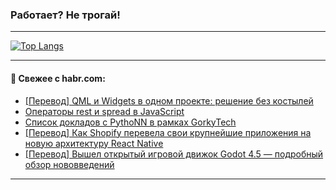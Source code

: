### Работает? Не трогай!

---
<!--
#### 🛠️ Technical stack:

![Java](https://img.shields.io/badge/Java-informational?logo=Oracle&style=flat&logoColor=white&color=FF4500)
![Kotlin](https://img.shields.io/badge/Kotlin-informational?logo=Kotlin&style=flat&logoColor=white&color=774D97)
![TS](https://img.shields.io/badge/TypeScript-informational?logo=typeScript&style=flat&logoColor=black&color=017acc)
![Python](https://img.shields.io/badge/Python-informational?logo=Python&style=flat&logoColor=black&color=ffdd54) <br>
![Spring](https://img.shields.io/badge/Spring-informational?logo=Spring&style=flat&logoColor=white&color=6DB33F) 
![SpringBoot](https://img.shields.io/badge/SpringBoot-informational?logo=SpringBoot&style=flat&logoColor=white&color=6DB33F)
![Nest](https://img.shields.io/badge/NestJS-informational?logo=NestJS&style=flat&logoColor=white&color=E0234E) 
![NodeJS](https://img.shields.io/badge/NodeJS-informational?logo=node.js&style=flat&logoColor=white&color=70A760)<br>
![PostgreSQL](https://img.shields.io/badge/PostgreSQL-informational?logo=PostgreSQL&style=flat&logoColor=white&color=DAA520)
![MongoDB](https://img.shields.io/badge/MongoDB-informational?logo=MongoDB&style=flat&logoColor=white&color=870000)
![Apache](https://img.shields.io/badge/Apache-informational?logo=apache&style=flat&logoColor=white&color=f74e28)

___ 
-->

<!--- #### 🛠️ : --->

[![Top Langs](https://github-readme-stats-82jvfl3w3-advtsettinggmailcoms-projects.vercel.app/api/top-langs/?username=zloylis&langs_count=10&hide_title=true&title_color=e6edf3&size_weight=0.5&count_weight=0.5&layout=compact&hide_progress=true&hide_border=true&theme=dracula&hide=css,makefile,cmake)](https://github.com/zloylis)

<!---


####  :octocat:&nbsp;&nbsp; Статистика:

![GitHub stats](https://github-readme-stats-u2qms2cxw-advtsettinggmailcoms-projects.vercel.app/api?username=zloylis&show_icons=true&hide_border=true&theme=dracula&title_color=e6edf3&include_all_commits=true&count_private=true&hide_rank=false&hide_title=true&rank_icon=github)
-->
---

#### 💬 Свежее с habr.com:

<!-- BLOG-POST-LIST:START -->
- [[Перевод] QML и Widgets в одном проекте: решение без костылей](https://habr.com/ru/companies/otus/articles/948706/?utm_source=habrahabr&utm_medium=rss&utm_campaign=948706)
- [Операторы rest и spread в JavaScript](https://habr.com/ru/companies/selectel/articles/947666/?utm_source=habrahabr&utm_medium=rss&utm_campaign=947666)
- [Список докладов с PythoNN в рамках GorkyTech](https://habr.com/ru/articles/949314/?utm_source=habrahabr&utm_medium=rss&utm_campaign=949314)
- [[Перевод] Как Shopify перевела свои крупнейшие приложения на новую архитектуру React Native](https://habr.com/ru/articles/949002/?utm_source=habrahabr&utm_medium=rss&utm_campaign=949002)
- [[Перевод] Вышел открытый игровой движок Godot 4.5 — подробный обзор нововведений](https://habr.com/ru/articles/948008/?utm_source=habrahabr&utm_medium=rss&utm_campaign=948008)
<!-- BLOG-POST-LIST:END -->

---
